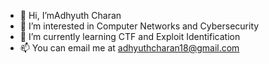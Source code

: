 - 👋 Hi, I’mAdhyuth Charan
- 👀 I’m interested in Computer Networks and Cybersecurity
- 🌱 I’m currently learning CTF and Exploit Identification
- 📫 You can email me at adhyuthcharan18@gmail.com

<!---
Adhyuth18/Adhyuth18 is a ✨ special ✨ repository because its `README.md` (this file) appears on your GitHub profile.
You can click the Preview link to take a look at your changes.
--->
